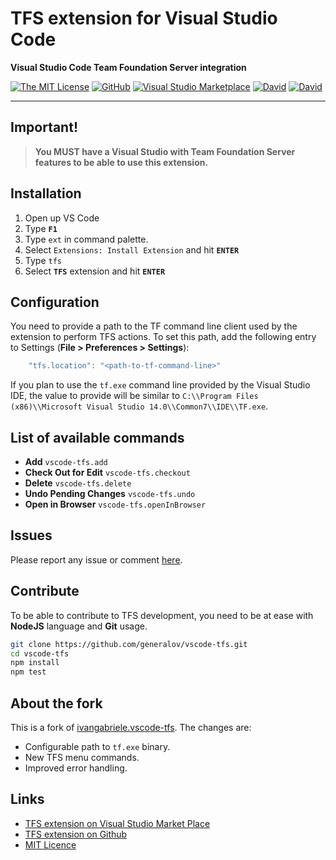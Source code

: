# TFS extension for Visual Studio Code

**Visual Studio Code Team Foundation Server integration**

[![The MIT License](https://img.shields.io/badge/license-MIT-orange.svg?style=flat-square)](http://opensource.org/licenses/MIT)
[![GitHub](https://img.shields.io/github/release/generalov/vscode-tfs.svg?style=flat-square)](https://github.com/generalov/vscode-tfs/releases)
[![Visual Studio Marketplace](https://vsmarketplacebadge.apphb.com/installs-short/generalov.vscode-tfs.svg?style=flat-square)](https://marketplace.visualstudio.com/items?itemName=generalov.vscode-tfs)
[![David](https://img.shields.io/david/generalov/vscode-tfs.svg?style=flat-square)](https://david-dm.org/generalov/vscode-tfs?type=dev)
[![David](https://img.shields.io/david/dev/generalov/vscode-tfs.svg?style=flat-square)](https://david-dm.org/generalov/vscode-tfs?type=dev)

---

## Important!

> **You MUST have a Visual Studio with Team Foundation Server features to be able to use this extension.**

## Installation

1. Open up VS Code
2. Type **`F1`**
3. Type `ext` in command palette.
4. Select `Extensions: Install Extension` and hit **`ENTER`**
5. Type `tfs`
6. Select **`TFS`** extension and hit **`ENTER`**

## Configuration

You need to provide a path to the TF command line client used by the extension to perform TFS actions.
To set this path, add the following entry to Settings (**File > Preferences > Settings**):

```javascript
    "tfs.location": "<path-to-tf-command-line>"
```

If you plan to use the `tf.exe` command line provided by the Visual Studio IDE, the value to provide will be similar to `C:\\Program Files (x86)\\Microsoft Visual Studio 14.0\\Common7\\IDE\\TF.exe`.

## List of available commands

- **Add** `vscode-tfs.add`
- **Check Out for Edit** `vscode-tfs.checkout`
- **Delete** `vscode-tfs.delete`
- **Undo Pending Changes** `vscode-tfs.undo`
- **Open in Browser** `vscode-tfs.openInBrowser`

## Issues

Please report any issue or comment [here](https://github.com/generalov/vscode-tfs/issues).

## Contribute

To be able to contribute to TFS development, you need to be at ease with **NodeJS** language and **Git** usage.

```sh
git clone https://github.com/generalov/vscode-tfs.git
cd vscode-tfs
npm install
npm test
```

## About the fork

This is a fork of [ivangabriele.vscode-tfs](https://github.com/ivangabriele/vscode-tfs). The changes are:

- Configurable path to `tf.exe` binary.
- New TFS menu commands.
- Improved error handling.

## Links

- [TFS extension on Visual Studio Market Place](https://marketplace.visualstudio.com/items/generalov.vscode-tfs)
- [TFS extension on Github](https://github.com/generalov/vscode-tfs)
- [MIT Licence](https://github.com/generalov/vscode-tfs/blob/master/LICENCE)
